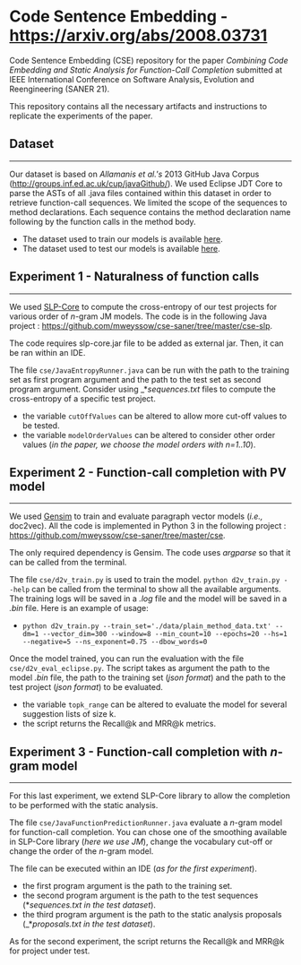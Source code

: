 # Code Sentence Embedding - https://arxiv.org/abs/2008.03731
Code Sentence Embedding (CSE) repository for the paper _Combining Code Embedding and Static Analysis for Function-Call Completion_ submitted at IEEE International Conference on Software Analysis, Evolution and Reengineering (SANER 21).

This repository contains all the necessary artifacts and instructions to replicate the experiments of the paper.

## **Dataset**
---
Our dataset is based on _Allamanis et al.'s_ 2013 GitHub Java Corpus (http://groups.inf.ed.ac.uk/cup/javaGithub/). We used Eclipse JDT Core to parse the ASTs of all .java files contained within this dataset in order to retrieve function-call sequences. We limited the scope of the sequences to method declarations. Each sequence contains the method declaration name following by the function calls in the method body.

* The dataset used to train our models is available [here](https://zenodo.org/record/4266099#.X6puvWhKgaa).
* The dataset used to test our models is available [here](https://zenodo.org/record/4053151#.X6pHA2hKgaY).

## **Experiment 1 - Naturalness of function calls**
---
We used [SLP-Core](https://github.com/SLP-team/SLP-Core) to compute the cross-entropy of our test projects for various order of _n_-gram JM models. The code is in the following Java project : https://github.com/mweyssow/cse-saner/tree/master/cse-slp.

The code requires slp-core.jar file to be added as external jar. Then, it can be ran within an IDE.

The file `cse/JavaEntropyRunner.java` can be run with the path to the training set as first program argument and the path to the test set as second program argument. Consider using _*_sequences.txt_ files to compute the cross-entropy of a specific test project.
* the variable `cutOffValues` can be altered to allow more cut-off values to be tested.
* the variable `modelOrderValues` can be altered to consider other order values (_in the paper, we choose the model orders with n=1..10_).

## **Experiment 2 - Function-call completion with PV model**
---
We used [Gensim](https://radimrehurek.com/gensim/) to train and evaluate paragraph vector models (_i.e.,_ doc2vec). All the code is implemented in Python 3 in the following project : https://github.com/mweyssow/cse-saner/tree/master/cse.

The only required dependency is Gensim. The code uses _argparse_ so that it can be called from the terminal.

The file `cse/d2v_train.py` is used to train the model. `python d2v_train.py --help` can be called from the terminal to show all the available arguments. The training logs will be saved in a _.log_ file and the model will be saved in a _.bin_ file.
Here is an example of usage:

* `python d2v_train.py --train_set='./data/plain_method_data.txt' --dm=1 --vector_dim=300 --window=8 --min_count=10 --epochs=20 --hs=1 --negative=5 --ns_exponent=0.75 --dbow_words=0`

Once the model trained, you can run the evaluation with the file `cse/d2v_eval_eclipse.py`. The script takes as argument the path to the model _.bin_ file, the path to the training set (_json format_) and the path to the test project (_json format_) to be evaluated. 

* the variable `topk_range` can be altered to evaluate the model for several suggestion lists of size k.
* the script returns the Recall@k and MRR@k metrics.


## **Experiment 3 - Function-call completion with _n_-gram model**
---
For this last experiment, we extend SLP-Core library to allow the completion to be performed with the static analysis.

The file `cse/JavaFunctionPredictionRunner.java` evaluate a _n_-gram model for function-call completion. You can chose one of the smoothing available in SLP-Core library (_here we use JM_), change the vocabulary cut-off or change the order of the _n_-gram model.

The file can be executed within an IDE (_as for the first experiment_). 
* the first program argument is the path to the training set.
* the second program argument is the path to the test sequences (*_sequences.txt in the test dataset_).
* the third program argument is the path to the static analysis proposals (_*_proposals.txt in the test dataset_).

As for the second experiment, the script returns the Recall@k and MRR@k for project under test.
